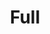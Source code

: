 ---
title: "Full"
url: /ciudad-autonoma-de-buenos-aires/full-avenida-juan-bautista-justo/
shop: Lebensmittel
---